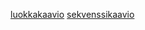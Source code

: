 [luokkakaavio](https://github.com/UndergroundSea/ot-harjoitustyo/blob/master/dokumentaatio/luokkakaavio.png)
[sekvenssikaavio](https://github.com/UndergroundSea/ot-harjoitustyo/blob/master/dokumentaatio/sekvenssikaavio.png)
